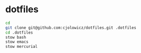 dotfiles
========

```bash
cd
git clone git@github.com:cjolowicz/dotfiles.git .dotfiles
cd .dotfiles
stow bash
stow emacs
stow mercurial
```
